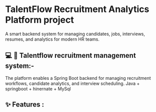 # TalentFlow Recruitment Analytics Platform project 
A smart backend system for managing candidates, jobs, interviews, resumes, and analytics for modern HR teams.

## 💻 💼 Talentflow recruitment management system:-
The platform enables a Spring Boot backend for managing recruitment workflows, candidate analytics, and interview scheduling. Java + springboot + hinernate + MySql

## ✨ Features :

